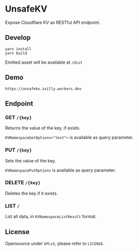 # UnsafeKV

Expose Cloudflare KV as RESTful API endpoint.

## Develop

```
yarn install
yarn build
```

Emitted asset will be available at `/dist` 

## Demo

`https://unsafekv.zxilly.workers.dev`

## Endpoint

### GET `/{key}`

Returns the value of the key, if exists.

`KVNamespaceGetOptions<"text">` is available as query parameter.

### PUT `/{key}`

Sets the value of the key.

`KVNamespacePutOptions` is available as query parameter.

### DELETE `/{key}`

Deletes the key if it exists.

### LIST `/`

List all data, in `KVNamespaceListResult` format.


## License

Opensource under `GPLv3`, please refer to `LICENSE`.
